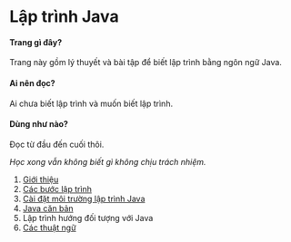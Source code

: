 # Lập trình Java

#### Trang gì đây?
Trang này gồm lý thuyết và bài tập để biết lập trình bằng ngôn ngữ Java.

#### Ai nên đọc?
Ai chưa biết lập trình và muốn biết lập trình.

#### Dùng như nào?
Đọc từ đầu đến cuối thôi.

*Học xong vẫn không biết gì không chịu trách nhiệm.*

1. [Giới thiệu](introduction)
1. [Các bước lập trình](programming-process)
1. [Cài đặt môi trường lập trình Java](preparation)
1. [Java căn bản](java-basic)
1. Lập trình hướng đối tượng với Java
1. [Các thuật ngữ](terminology.md)
